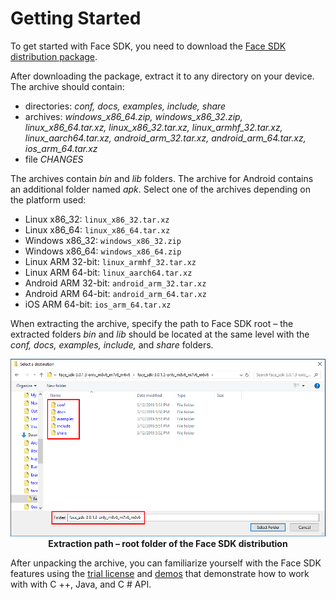 # Getting Started

To get started with Face SDK, you need to download the [Face SDK distribution package](https://face.3divi.com/download_sdk).

After downloading the package, extract it to any directory on your device. The archive should contain:

* directories: *conf, docs, examples, include, share*
* archives: *windows_x86_64.zip, windows_x86_32.zip, linux_x86_64.tar.xz, linux_x86_32.tar.xz, linux_armhf_32.tar.xz, linux_aarch64.tar.xz, android_arm_32.tar.xz, android_arm_64.tar.xz, ios_arm_64.tar.xz*
* file *CHANGES*

The archives contain *bin* and *lib* folders. The archive for Android contains an additional folder named *apk*. Select one of the archives depending on the platform used:

* Linux x86_32: `linux_x86_32.tar.xz`
* Linux x86_64: `linux_x86_64.tar.xz`
* Windows x86_32: `windows_x86_32.zip`
* Windows x86_64: `windows_x86_64.zip`
* Linux ARM 32-bit: `linux_armhf_32.tar.xz`
* Linux ARM 64-bit: `linux_aarch64.tar.xz`
* Android ARM 32-bit: `android_arm_32.tar.xz`
* Android ARM 64-bit: `android_arm_64.tar.xz`
* iOS ARM 64-bit: `ios_arm_64.tar.xz`

When extracting the archive, specify the path to Face SDK root – the extracted folders *bin* and *lib* should be located at the same level with the *conf, docs, examples, include,* and *share* folders.

<p align="center">
<img width="700" src="img/cpp_extract_OS.png"><br>
<b>Extraction path – root folder of the Face SDK distribution</b><br>
</p>

After unpacking the archive, you can familiarize yourself with the Face SDK features using the [trial license](license.md) and [demos](demos.md) that demonstrate how to work with with C ++, Java, and C # API. 
